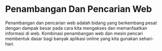 # Penambangan Dan Pencarian Web

Penambangan dan pencarian web adalah bidang yang berkembang pesat dengan dampak besar pada cara kita mengakses dan memanfaatkan informasi di web. Kombinasi penambangan web dan mesin pencari membentuk dasar bagi banyak aplikasi online yang kita gunakan sehari-hari.

```{tableofcontents}
```
